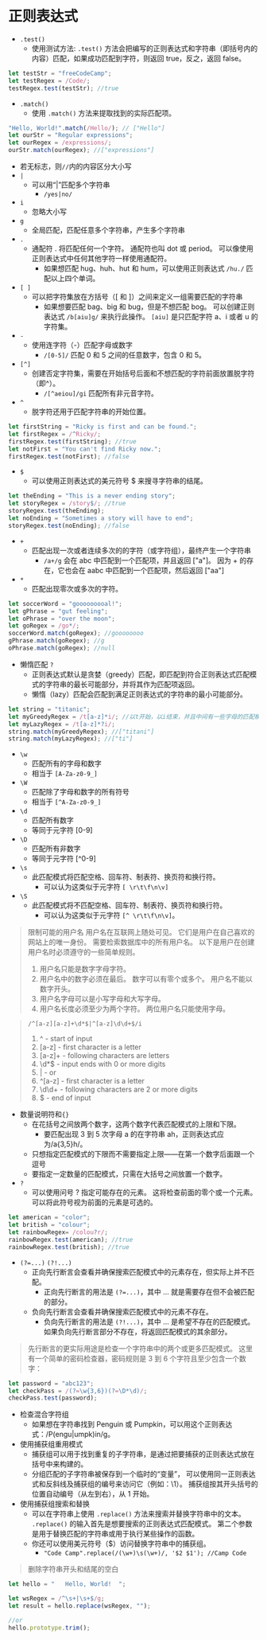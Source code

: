 # 正则表达式

- `.test()`
  - 使用测试方法: `.test()` 方法会把编写的正则表达式和字符串（即括号内的内容）匹配，如果成功匹配到字符，则返回 true，反之，返回 false。

```js
let testStr = "freeCodeCamp";
let testRegex = /Code/;
testRegex.test(testStr); //true
```

- `.match()`
  - 使用 `.match()` 方法来提取找到的实际匹配项。

```js
"Hello, World!".match(/Hello/); // ["Hello"]
let ourStr = "Regular expressions";
let ourRegex = /expressions/; 
ourStr.match(ourRegex); //["expressions"]
```

- 若无标志，则`//`内的内容区分大小写
- `|` 
  - 可以用“|”匹配多个字符串
    - `/yes|no/`
- `i`
  - 忽略大小写
- `g`
  - 全局匹配，匹配任意多个字符串，产生多个字符串
- `.`
  - 通配符 . 将匹配任何一个字符。 通配符也叫 dot 或 period。 可以像使用正则表达式中任何其他字符一样使用通配符。
    - 如果想匹配 hug、huh、hut 和 hum，可以使用正则表达式 `/hu./` 匹配以上四个单词。
- `[ ]`
  - 可以把字符集放在方括号（[ 和 ]）之间来定义一组需要匹配的字符串
    - 如果想要匹配 bag、big 和 bug，但是不想匹配 bog。 可以创建正则表达式 `/b[aiu]g/` 来执行此操作。 `[aiu]` 是只匹配字符 a、i 或者 u 的字符集。
- `-`
  - 使用连字符（-）匹配字母或数字
    - `/[0-5]/` 匹配 0 和 5 之间的任意数字，包含 0 和 5。
- `[^]`
  - 创建否定字符集，需要在开始括号后面和不想匹配的字符前面放置脱字符（即^）。
    - `/[^aeiou]/gi` 匹配所有非元音字符。
- `^`
  - 脱字符还用于匹配字符串的开始位置。
  
```js
let firstString = "Ricky is first and can be found.";
let firstRegex = /^Ricky/;
firstRegex.test(firstString); //true
let notFirst = "You can't find Ricky now.";
firstRegex.test(notFirst); //false
```

- `$`
  - 可以使用正则表达式的美元符号 $ 来搜寻字符串的结尾。

```js
let theEnding = "This is a never ending story";
let storyRegex = /story$/; //true
storyRegex.test(theEnding);
let noEnding = "Sometimes a story will have to end";
storyRegex.test(noEnding); //false
```

- `+`
  - 匹配出现一次或者连续多次的的字符（或字符组），最终产生一个字符串
    - `/a+/g` 会在 abc 中匹配到一个匹配项，并且返回 ["a"]。 因为 + 的存在，它也会在 aabc 中匹配到一个匹配项，然后返回 ["aa"]
- `*`
  - 匹配出现零次或多次的字符。

```js
let soccerWord = "gooooooooal!"; 
let gPhrase = "gut feeling"; 
let oPhrase = "over the moon"; 
let goRegex = /go*/;
soccerWord.match(goRegex); //goooooooo
gPhrase.match(goRegex); //g
oPhrase.match(goRegex); //null
```

- 懒惰匹配 `?`
  - 正则表达式默认是贪婪（greedy）匹配，即匹配到符合正则表达式匹配模式的字符串的最长可能部分，并将其作为匹配项返回。
  - 懒惰（lazy）匹配会匹配到满足正则表达式的字符串的最小可能部分。
  
```js
let string = "titanic";
let myGreedyRegex = /t[a-z]*i/; //以t开始，以i结束，并且中间有一些字母的匹配模式
let myLazyRegex = /t[a-z]*?i/;
string.match(myGreedyRegex); //["titani"]
string.match(myLazyRegex); //["ti"]
```

- `\w`
  - 匹配所有的字母和数字
  - 相当于 `[A-Za-z0-9_]`
- `\W`
  - 匹配除了字母和数字的所有符号
  - 相当于 `[^A-Za-z0-9_]`
- `\d`
  - 匹配所有数字
  - 等同于元字符 [0-9]
- `\D`
  - 匹配所有非数字
  - 等同于元字符 [^0-9]
- `\s`
  - 此匹配模式将匹配空格、回车符、制表符、换页符和换行符。
    - 可以认为这类似于元字符 `[ \r\t\f\n\v]`
- `\S`
  - 此匹配模式将不匹配空格、回车符、制表符、换页符和换行符。
    - 可以认为这类似于元字符 `[^ \r\t\f\n\v]`。

> 限制可能的用户名
>用户名在互联网上随处可见。 它们是用户在自己喜欢的网站上的唯一身份。
>需要检索数据库中的所有用户名。 以下是用户在创建用户名时必须遵守的一些简单规则。
>
> 1. 用户名只能是数字字母字符。
> 2. 用户名中的数字必须在最后。 数字可以有零个或多个。 用户名不能以数字开头。
> 3. 用户名字母可以是小写字母和大写字母。
> 4. 用户名长度必须至少为两个字符。 两位用户名只能使用字母。

> `/^[a-z][a-z]+\d*$|^[a-z]\d\d+$/i`
>
> 1. ^ - start of input
> 2. [a-z] - first character is a letter
> 3. [a-z]+ - following characters are letters
> 4. \d*$ - input ends with 0 or more digits
> 5. | - or
> 6. ^[a-z] - first character is a letter
> 7. \d\d+ - following characters are 2 or more digits
> 8. $ - end of input

- 数量说明符和`{}`
  - 在花括号之间放两个数字，这两个数字代表匹配模式的上限和下限。
    - 要匹配出现 3 到 5 次字母 a 的在字符串 ah，正则表达式应为/a{3,5}h/。
  - 只想指定匹配模式的下限而不需要指定上限——在第一个数字后面跟一个逗号
  - 要指定一定数量的匹配模式，只需在大括号之间放置一个数字。
- `?`
  - 可以使用问号 ? 指定可能存在的元素。 这将检查前面的零个或一个元素。 可以将此符号视为前面的元素是可选的。

```js
let american = "color";
let british = "colour";
let rainbowRegex= /colou?r/;
rainbowRegex.test(american); //true
rainbowRegex.test(british); //true
```

- `(?=...)`  `(?!...)`
  - 正向先行断言会查看并确保搜索匹配模式中的元素存在，但实际上并不匹配。
    - 正向先行断言的用法是 `(?=...)`，其中 ... 就是需要存在但不会被匹配的部分。
  - 负向先行断言会查看并确保搜索匹配模式中的元素不存在。
    - 负向先行断言的用法是 `(?!...)`，其中 ... 是希望不存在的匹配模式。 如果负向先行断言部分不存在，将返回匹配模式的其余部分。

> 先行断言的更实际用途是检查一个字符串中的两个或更多匹配模式。 这里有一个简单的密码检查器，密码规则是 3 到 6 个字符且至少包含一个数字：

```js
let password = "abc123";
let checkPass = /(?=\w{3,6})(?=\D*\d)/;
checkPass.test(password);
```

- 检查混合字符组
  - 如果想在字符串找到 Penguin 或 Pumpkin，可以用这个正则表达式：/P(engu|umpk)in/g。
- 使用捕获组重用模式
  - 捕获组可以用于找到重复的子字符串，是通过把要捕获的正则表达式放在括号中来构建的。
  - 分组匹配的子字符串被保存到一个临时的“变量”， 可以使用同一正则表达式和反斜线及捕获组的编号来访问它（例如：\1）。 捕获组按其开头括号的位置自动编号（从左到右），从 1 开始。
- 使用捕获组搜索和替换
  - 可以在字符串上使用 `.replace()` 方法来搜索并替换字符串中的文本。 `.replace()` 的输入首先是想要搜索的正则表达式匹配模式。 第二个参数是用于替换匹配的字符串或用于执行某些操作的函数。
  - 你还可以使用美元符号（$）访问替换字符串中的捕获组。
    - `"Code Camp".replace(/(\w+)\s(\w+)/, '$2 $1'); //Camp Code`

> 删除字符串开头和结尾的空白

```js
let hello = "   Hello, World!  ";

let wsRegex = /^\s+|\s+$/g; 
let result = hello.replace(wsRegex, "");

//or
hello.prototype.trim();
```
